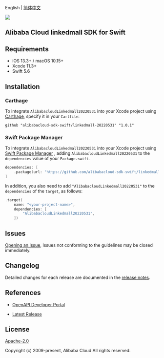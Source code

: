 English | [简体中文](README-CN.md)

![](https://aliyunsdk-pages.alicdn.com/icons/AlibabaCloud.svg)

## Alibaba Cloud linkedmall SDK for Swift

## Requirements

- iOS 13.3+ / macOS 10.15+
- Xcode 11.3+
- Swift 5.6

## Installation

### Carthage

To integrate `AlibabacloudLinkedmall20220531` into your Xcode project using [Carthage](https://github.com/Carthage/Carthage), specify it in your `Cartfile`:

```ogdl
github "alibabacloud-sdk-swift/linkedmall-20220531" "1.0.1"
```

### Swift Package Manager

To integrate `AlibabacloudLinkedmall20220531` into your Xcode project using [Swift Package Manager](https://swift.org/package-manager/) , adding `AlibabacloudLinkedmall20220531` to the `dependencies` value of your `Package.swift`.

```swift
dependencies: [
    .package(url: "https://github.com/alibabacloud-sdk-swift/linkedmall-20220531.git", from: "1.0.1")
]
```

In addition, you also need to add `"AlibabacloudLinkedmall20220531"` to the `dependencies` of the `target`, as follows:

```swift
.target(
    name: "<your-project-name>",
    dependencies: [
        "AlibabacloudLinkedmall20220531",
    ])
```

## Issues

[Opening an Issue](https://github.com/alibabacloud-sdk-swift/linkedmall-20220531/issues/new), Issues not conforming to the guidelines may be closed immediately.

## Changelog

Detailed changes for each release are documented in the [release notes](./ChangeLog.txt).

## References

* [OpenAPI Developer Portal](https://next.api.alibabacloud.com/home)
- [Latest Release](https://github.com/alibabacloud-sdk-swift/linkedmall-20220531)

## License

[Apache-2.0](http://www.apache.org/licenses/LICENSE-2.0)

Copyright (c) 2009-present, Alibaba Cloud All rights reserved.
